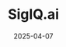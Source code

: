 ---  
layout: startup_page  
title: "SigIQ.ai"  
id: "sigiq.ai"  
permalink: "/sigiqaisigiq.ai04072025/"  
website: "https://sigiq.ai/"  
funding_round: "Seed"  
funding_amount: "$9.5M"  
investors: "The House Fund, GSV Ventures, Duolingo, General Catalyst India (Venture Highway), Peak XV Partners, Calibrate Ventures, Andy Konwinski, Christian Storm, Prof. Trevor Darrell, Prof. Jitendra Malik, Prof. Srini Devadas, Prof. Sharad Malik"  
about: "SigIQ.ai is an AI-driven edtech startup developing personalized learning platforms. Its flagship products, PadhAI for UPSC and EverTutor for GRE preparation, leverage AI to provide accurate and high-quality tutoring. The startup aims to expand its reach globally and improve its AI models."  
markets: "Edtech, AI"  
hq: "Berkeley, California, United States"  
founded_year: "2023"  
linkedin: ""  
twitter: ""  
instagram: ""  
facebook: ""  
crunchbase: ""  
pitchbook: ""  

date_display: "07-Apr-2025"  
date: "2025-04-07"

# SEO Optimization  
meta_title: "SigIQ.ai - Seed Funding ($9.5M)"  
meta_description: "SigIQ.ai, SigIQ.ai is an AI-driven edtech startup developing personalized learning platforms. Its flagship products, PadhAI for UPSC and EverTutor for GRE prepa..."  
meta_keywords: "SigIQ.ai, Edtech, AI, Seed funding"  
canonical_url: "https://startup.projectstartups.com/sigiqaisigiq.ai04072025/"  
---